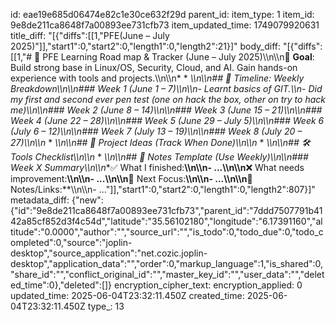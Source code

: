 id: eae19e685d06474e82c1e30ce632f29d
parent_id: 
item_type: 1
item_id: 9e8de211ca8648f7a00893ee731cfb73
item_updated_time: 1749079920631
title_diff: "[{\"diffs\":[[1,\"PFE(June – July 2025)\"]],\"start1\":0,\"start2\":0,\"length1\":0,\"length2\":21}]"
body_diff: "[{\"diffs\":[[1,\"# 🧠 PFE Learning Road map & Tracker (June – July 2025)\\\n\\\n🎯 **Goal**: Build strong base in Linux/OS, Security, Cloud, and AI. Gain hands-on experience with tools and projects.\\\n\\\n* * *\\\n\\\n## 📅 Timeline: Weekly Breakdown\\\n\\\n### Week 1 (June 1 – 7)\\\n\\\n- Learnt basics of GIT.\\\n- Did my first and second ever pen test (one on hack the box, other on try to hack me)\\\n\\\n### Week 2 (June 8 – 14)\\\n\\\n### Week 3 (June 15 – 21)\\\n\\\n### Week 4 (June 22 – 28)\\\n\\\n### Week 5 (June 29 – July 5)\\\n\\\n### Week 6 (July 6 – 12)\\\n\\\n### Week 7 (July 13 – 19)\\\n\\\n### Week 8 (July 20 – 27)\\\n\\\n* * *\\\n\\\n## 📁 Project Ideas (Track When Done)\\\n\\\n* * *\\\n\\\n## 🛠️ Tools Checklist\\\n\\\n* * *\\\n\\\n## 📓 Notes Template (Use Weekly)\\\n\\\n### Week X Summary\\\n\\\n**✅ What I finished:**\\\n\\\n- ...\\\n\\\n**❌ What needs improvement:**\\\n\\\n- ...\\\n\\\n**📌 Next Focus:**\\\n\\\n- ...\\\n\\\n**🧠 Notes/Links:**\\\n\\\n- ...\"]],\"start1\":0,\"start2\":0,\"length1\":0,\"length2\":807}]"
metadata_diff: {"new":{"id":"9e8de211ca8648f7a00893ee731cfb73","parent_id":"7ddd7507791b4142a85cf852d3f4c54d","latitude":"35.56102180","longitude":"6.17391160","altitude":"0.0000","author":"","source_url":"","is_todo":0,"todo_due":0,"todo_completed":0,"source":"joplin-desktop","source_application":"net.cozic.joplin-desktop","application_data":"","order":0,"markup_language":1,"is_shared":0,"share_id":"","conflict_original_id":"","master_key_id":"","user_data":"","deleted_time":0},"deleted":[]}
encryption_cipher_text: 
encryption_applied: 0
updated_time: 2025-06-04T23:32:11.450Z
created_time: 2025-06-04T23:32:11.450Z
type_: 13